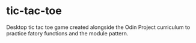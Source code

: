 # tic-tac-toe
Desktop tic tac toe game created alongside the Odin Project curriculum to practice fatory functions and the module pattern.